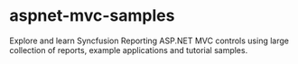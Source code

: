 # aspnet-mvc-samples
Explore and learn Syncfusion Reporting ASP.NET MVC controls using large collection of reports, example applications and tutorial samples.
